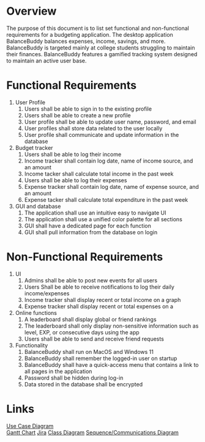 # Overview
The purpose of this document is to list set functional and non-functional requirements for a budgeting application. The desktop application BalanceBuddy balances expenses, income, savings, and more. BalanceBuddy is targeted mainly at college students struggling to maintain their finances. BalanceBuddy features a gamified tracking system designed to maintain an active user base.
# Functional Requirements
1. User Profile
    1. Users shall be able to sign in to the existing profile
    2. Users shall be able to create a new profile
    3. User profile shall be able to update user name, password, and email
    4. User profiles shall store data related to the user locally
    5. User profile shall communicate and update information in the database 
2. Budget tracker
    1. Users shall be able to log their income
    2. Income tracker shall contain log date, name of income source, and an amount
    3. Income tacker shall calculate total income in the past week
    4. Users shall be able to log their expenses
    5. Expense tracker shall contain log date, name of expense source, and an amount
    6. Expense tacker shall calculate total expenditure in the past week
3. GUI and database
    1. The application shall use an intuitive easy to navigate UI
    2. The application shall use a unified color palette for all sections
    3. GUI shall have a dedicated page for each function
    4. GUI shall pull information from the database on login
# Non-Functional Requirements
1. UI
    1. Admins shall be able to post new events for all users
    2. Users Shall be able to receive notifications to log their daily income/expenses
    3. Income tracker shall display recent or total income on a graph
    5. Expense tracker shall display recent or total expenses on a  
2. Online functions
    1. A leaderboard shall display global or friend rankings
    2. The leaderboard shall only display non-sensitive information such as level, EXP, or consecutive days using the app
    3. Users shall be able to send and receive friend requests 
3. Functionality
    1. BalanceBuddy shall run on MacOS and Windows 11
    2. BalanceBuddy shall remember the logged-in user on startup
    3. BalanceBuddy shall have a quick-access menu that contains a link to all pages in the application
    4. Password shall be hidden during log-in
    5. Data stored in the database shall be encrypted
# Links
[Use Case Diagram](https://github.com/JamesZesiger/gvsu-cis350-Software-Innovators/blob/main/artifacts/Use_Case_Diagram.png)\
[Gantt Chart](https://github.com/JamesZesiger/gvsu-cis350-Software-Innovators/blob/main/docs/Gantt_Chart.pdf)
[Jira](https://software-innovators.atlassian.net/jira/software/projects/SCRUM/boards/1)
[Class Diagram]()
[Sequence/Communications Diagram]()
